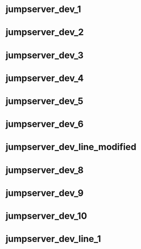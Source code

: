 # jumpserver_dev_1
# jumpserver_dev_2
# jumpserver_dev_3
# jumpserver_dev_4
# jumpserver_dev_5
# jumpserver_dev_6
# jumpserver_dev_line_modified
# jumpserver_dev_8
# jumpserver_dev_9
# jumpserver_dev_10
# jumpserver_dev_line_1
